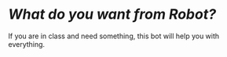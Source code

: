 # _What do you want from Robot?_

If you are in class and need something, this bot will help you with everything.